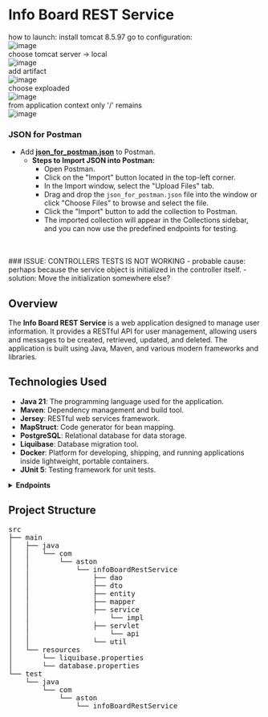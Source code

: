 # Info Board REST Service

how to launch: install tomcat 8.5.97 go to configuration:
<br> ![image](https://github.com/user-attachments/assets/142fb365-f56a-40fe-a6d7-233a99170d32)
<br> choose tomcat server -> local
<br>![image](https://github.com/user-attachments/assets/b2a73286-ecc7-4518-9cf6-98cd753a66b9)
<br> add artifact
<br>![image](https://github.com/user-attachments/assets/0cfa8181-9092-4dc8-8002-47f748611e3f)
<br> choose exploaded
<br>![image](https://github.com/user-attachments/assets/0c23847a-b2fd-4d6b-a342-8ce65d86190c)
<br> from application context only '/' remains
<br>![image](https://github.com/user-attachments/assets/98729444-9d9d-47e6-ab94-3ec38fa7a008)








### JSON for Postman
- Add **[json_for_postman.json](json_for_postman.json)** to Postman.
    - **Steps to Import JSON into Postman:**
      - Open Postman.
      - Click on the "Import" button located in the top-left corner.
      - In the Import window, select the "Upload Files" tab.
      - Drag and drop the `json_for_postman.json` file into the window or click "Choose Files" to browse and select the file.
      - Click the "Import" button to add the collection to Postman.
      - The imported collection will appear in the Collections sidebar, and you can now use the predefined endpoints for testing.
<br>
<br>
### ISSUE: CONTROLLERS TESTS IS NOT WORKING
- probable cause: perhaps because the service object is initialized in the controller itself. 
- solution: Move the initialization somewhere else?

## Overview

The **Info Board REST Service** is a web application designed to manage user information. It provides a RESTful API for user management, allowing users and messages to be created, retrieved, updated, and deleted. The application is built using Java, Maven, and various modern frameworks and libraries.

## Technologies Used

- **Java 21**: The programming language used for the application.
- **Maven**: Dependency management and build tool.
- **Jersey**: RESTful web services framework.
- **MapStruct**: Code generator for bean mapping.
- **PostgreSQL**: Relational database for data storage.
- **Liquibase**: Database migration tool.
- **Docker**: Platform for developing, shipping, and running applications inside lightweight, portable containers.
- **JUnit 5**: Testing framework for unit tests.


<details>
  <summary><strong>Endpoints</strong></summary>

### User Endpoints

- **GET /users**: Retrieve a list of all users.
- **GET /users/{id}**: Retrieve a specific user by their ID.
- **GET /users/{email}**: Retrieve a specific user by their email.
- **POST /users**: Create a new user.
    - **Request Body**: JSON object containing user details.
- **DELETE /users/{email}**: Delete a user by their email.

### Message Endpoints

- **GET /messages**: Retrieve a list of all messages.
- **GET /messages/{id}**: Retrieve a specific message by its ID.
- **POST /messages**: Create a new message.
    - **Request Body**: JSON object containing message details.
- **DELETE /messages/{id}**: Delete a message by its ID.

</details>

## Project Structure

<pre>
src
├── main
│   ├── java
│   │   └── com
│   │       └── aston
│   │           └── infoBoardRestService
│   │               ├── dao
│   │               ├── dto
│   │               ├── entity
│   │               ├── mapper
│   │               ├── service
│   │                   └── impl
│   │               ├── servlet
│   │                   └── api
│   │               └── util
│   └── resources
│       └── liquibase.properties
│       └── database.properties
└── test
    └── java
        └── com
            └── aston
                └── infoBoardRestService
</pre>


